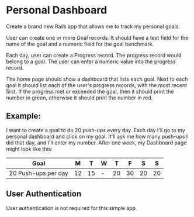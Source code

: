 # Personal Dashboard

Create a brand new Rails app that allows me to track my personal goals.

User can create one or more Goal records. It should have a text field for the name of the goal and a numeric field for the goal benchmark.

Each day, user can create a Progress record. The progress record would belong to a goal. The user can enter a numeric value into the progress record.

The home page should show a dashboard that lists each goal. Next to each goal it should list each of the user's progress records, with the most recent first. If the progress met or exceeded the goal, then it should print the number in green, otherwise it should print the number in red.

## Example:

I want to create a goal to do 20 push-ups every day. Each day I'll go to my personal dashboard and click on my goal. It'll ask me how many push-ups I did that day, and I'll enter my number. After one week, my Dashboard page might look like this:

| Goal | M  | T  | W  | T  | F  | S  | S  | 
| -- | -- | -- | -- | -- | -- | -- | -- |
| 20 Push-ups per day | 12 | 15 | - | 20 | 30 | 20 | 20 |

## User Authentication

User authentication is not required for this simple app.

